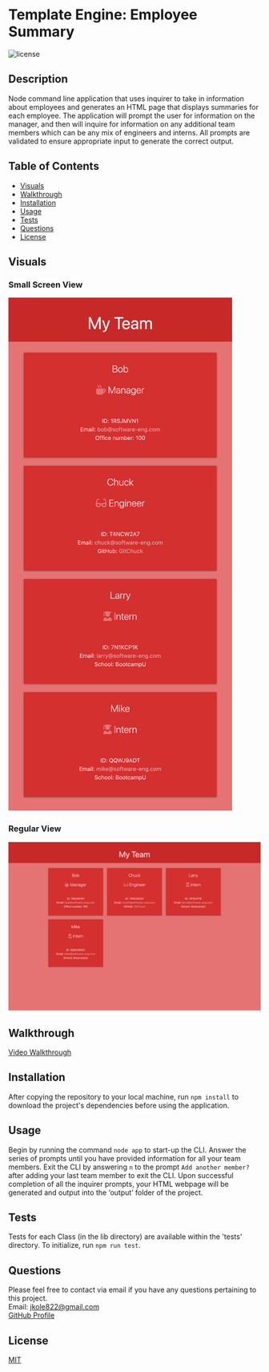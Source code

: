 # Template Engine: Employee Summary

![license](https://img.shields.io/static/v1?label=license&message=MIT&color=green&style=for-the-badge)

## Description

Node command line application that uses inquirer to take in information about employees and generates an HTML page that displays summaries for each employee. The application will prompt the user for information on the manager, and then will inquire for information on any additional team members which can be any mix of engineers and interns. All prompts are validated to ensure appropriate input to generate the correct output.

## Table of Contents

- [Visuals](#visuals)
- [Walkthrough](#walkthrough)
- [Installation](#installation)
- [Usage](#usage)
- [Tests](#tests)
- [Questions](#questions)
- [License](#license)

## Visuals

### Small Screen View

![Small Screen View](images/small-screen-view.png)

### Regular View

![Regular View](images/regular-view.png)

## Walkthrough

[Video Walkthrough](https://drive.google.com/file/d/1ps5ft4EW3EkDEcrxZ8ztDQzytK_PZr0g/view)

## Installation

After copying the repository to your local machine, run `npm install` to download the project's dependencies before using the application.

## Usage

Begin by running the command `node app` to start-up the CLI. Answer the series of prompts until you have provided information for all your team members. Exit the CLI by answering `n` to the prompt `Add another member?` after adding your last team member to exit the CLI. Upon successful completion of all the inquirer prompts, your HTML webpage will be generated and output into the ‘output’ folder of the project.

## Tests

Tests for each Class (in the lib directory) are available within the 'tests' directory. To initialize, run `npm run test`.

## Questions

Please feel free to contact via email if you have any questions pertaining to this project.  
Email: jkole822@gmail.com  
[GitHub Profile](https://github.com/jkole822)

## License

[MIT](https://choosealicense.com/licenses/mit)
